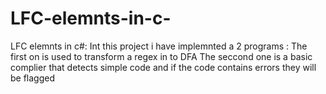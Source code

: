 # LFC-elemnts-in-c-

LFC elemnts in c#:
Int this project i have implemnted a 2 programs :
The first on is used to transform a regex in to DFA
The seccond one is a basic complier that detects simple code and if the code contains errors they will be flagged